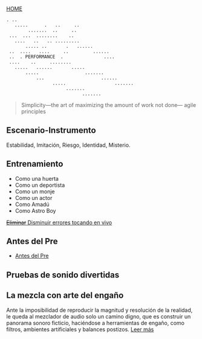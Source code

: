 [HOME](home.md)

```
. ..
   .....      .   ..     ..
        .......  ..     ..
 ...  ...  ........    ..
   ....   ..   .. .........
       ..... ..       .   ......
 ..  ....   ....     ..         ......
 ..  . PERFORMANCE  .               ....
 ....    ..     ........
   .....   ......       .....
       .....                 .......
           ...                     ......
                 .....                  .......
                      .......
                            .......
```

> Simplicity—the art of maximizing the amount of work not done— agile principles

## Escenario-Instrumento
Estabilidad, Imitación, Riesgo, Identidad, Misterio.

## Entrenamiento
+ Como una huerta
+ Como un deportista
+ Como un monje
+ Como un actor
+ Como Amadú
+ Como Astro Boy

[<del>Eliminar</del> Disminuir errores tocando en vivo](../metodos/presentacion/eliminar_errores_tocando_en_vivo.md)


## Antes del Pre
+ [Antes del Pre](../metodos/presentacion/antes_del_pre.md)

## Pruebas de sonido divertidas

## La mezcla con arte del engaño
Ante la imposibilidad de reproducir la magnitud y resolución de la realidad, le queda al mezclador de audio solo un camino digno, que es construir un panorama sonoro ficticio, haciéndose a herramientas de engaño, como filtros, ambientes artificiales y balances postizos.
[Leer más](../metodos/presentacion/mezcla_como_arte_engano.md)
